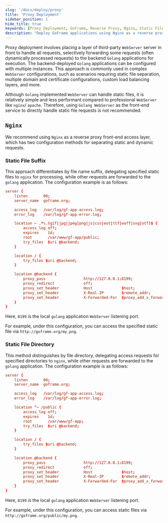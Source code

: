 ```yaml
---
slug: '/docs/deploy/proxy'
title: 'Proxy Deployment'
sidebar_position: 1
hide_title: true
keywords: [Proxy Deployment, GoFrame, Reverse Proxy, Nginx, Static Files, Golang Application, WebServer, Dynamic Requests, Load Balancing, Domain Configuration]
description: "Deploy GoFrame applications using Nginx as a reverse proxy front-end access layer. By configuring static file extensions or directories, you can effectively separate static and dynamic requests to improve performance. Configuration examples show how to forward requests to a Golang application for a professional WebServer deployment solution."
---
```


Proxy deployment involves placing a layer of third-party `WebServer` server in front to handle all requests, selectively forwarding some requests (often dynamically processed requests) to the backend `Golang` applications for execution. The backend-deployed `Golang` applications can be configured with multiple instances. This approach is commonly used in complex `WebServer` configurations, such as scenarios requiring static file separation, multiple domain and certificate configurations, custom load balancing layers, and more.

Although `Golang` implemented `WebServer` can handle static files, it is relatively simple and less performant compared to professional `WebServer` like `nginx`/ `apache`. Therefore, using `Golang WebServer` as the front-end service to directly handle static file requests is not recommended.

## `Nginx`

We recommend using `Nginx` as a reverse proxy front-end access layer, which has two configuration methods for separating static and dynamic requests.

### Static File Suffix

This approach differentiates by file name suffix, delegating specified static files to `nginx` for processing, while other requests are forwarded to the `golang` application. The configuration example is as follows:

```conf
server {
    listen       80;
    server_name  goframe.org;

    access_log   /var/log/gf-app-access.log;
    error_log    /var/log/gf-app-error.log;

    location ~ .*\.(gif|jpg|jpeg|png|js|css|eot|ttf|woff|svg|otf)$ {
        access_log off;
        expires    1d;
        root       /var/www/gf-app/public;
        try_files  $uri @backend;
    }

    location / {
        try_files $uri @backend;
    }

    location @backend {
        proxy_pass                 http://127.0.0.1:8199;
        proxy_redirect             off;
        proxy_set_header           Host             $host;
        proxy_set_header           X-Real-IP        $remote_addr;
        proxy_set_header           X-Forwarded-For  $proxy_add_x_forwarded_for;
    }
}
```

Here, `8199` is the local `golang` application `WebServer` listening port.

For example, under this configuration, you can access the specified static file via `http://goframe.org/my.png`.

### Static File Directory

This method distinguishes by file directory, delegating access requests for specified directories to `nginx`, while other requests are forwarded to the `golang` application. The configuration example is as follows:

```conf
server {
    listen       80;
    server_name  goframe.org;

    access_log   /var/log/gf-app-access.log;
    error_log    /var/log/gf-app-error.log;

    location ^~ /public {
        access_log off;
        expires    1d;
        root       /var/www/gf-app;
        try_files  $uri @backend;
    }

    location / {
        try_files $uri @backend;
    }

    location @backend {
        proxy_pass                 http://127.0.0.1:8199;
        proxy_redirect             off;
        proxy_set_header           Host             $host;
        proxy_set_header           X-Real-IP        $remote_addr;
        proxy_set_header           X-Forwarded-For  $proxy_add_x_forwarded_for;
    }
}
```

Here, `8199` is the local `golang` application `WebServer` listening port.

For example, under this configuration, you can access static files via `http://goframe.org/public/my.png`.